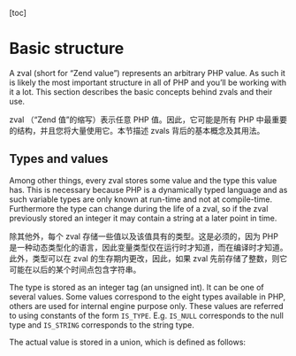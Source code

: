 [toc]

# <span id="basic-structure">Basic structure

A zval (short for “Zend value”) represents an arbitrary PHP value. As such it is likely the most important structure in all of PHP and you’ll be working with it a lot. This section describes the basic concepts behind zvals and their use.

zval （“Zend 值”的缩写）表示任意 PHP 值。因此，它可能是所有 PHP 中最重要的结构，并且您将大量使用它。本节描述 zvals 背后的基本概念及其用法。

## <span id="types-and-values">Types and values

Among other things, every zval stores some value and the type this value has. This is necessary because PHP is a dynamically typed language and as such variable types are only known at run-time and not at compile-time. Furthermore the type can change during the life of a zval, so if the zval previously stored an integer it may contain a string at a later point in time.

除其他外，每个 zval 存储一些值以及该值具有的类型。这是必须的，因为 PHP 是一种动态类型化的语言，因此变量类型仅在运行时才知道，而在编译时才知道。此外，类型可以在 zval 的生存期内更改，因此，如果 zval 先前存储了整数，则它可能在以后的某个时间点包含字符串。

The type is stored as an integer tag (an unsigned int). It can be one of several values. Some values correspond to the eight types available in PHP, others are used for internal engine purpose only. These values are referred to using constants of the form `IS_TYPE`. E.g. `IS_NULL` corresponds to the null type and `IS_STRING` corresponds to the string type.

The actual value is stored in a union, which is defined as follows: